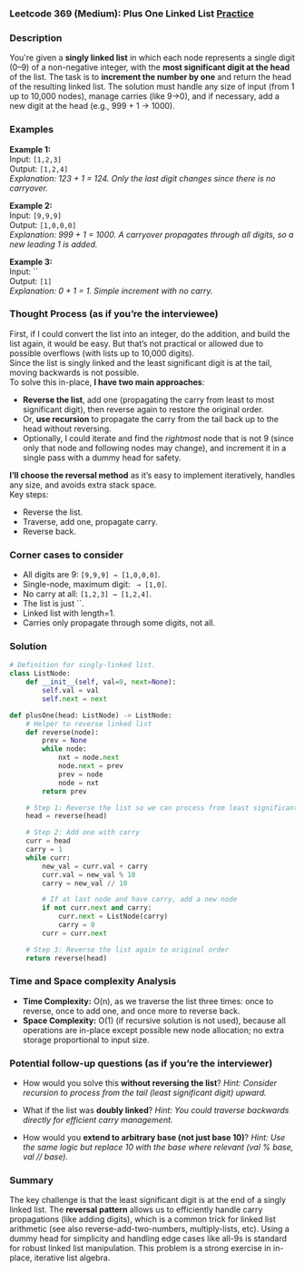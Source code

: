 ### Leetcode 369 (Medium): Plus One Linked List [Practice](https://leetcode.com/problems/plus-one-linked-list)

### Description  
You're given a **singly linked list** in which each node represents a single digit (0–9) of a non-negative integer, with the **most significant digit at the head** of the list. The task is to **increment the number by one** and return the head of the resulting linked list. The solution must handle any size of input (from 1 up to 10,000 nodes), manage carries (like 9→0), and if necessary, add a new digit at the head (e.g., 999 + 1 → 1000).

### Examples  

**Example 1:**  
Input: `[1,2,3]`  
Output: `[1,2,4]`  
*Explanation: 123 + 1 = 124. Only the last digit changes since there is no carryover.*

**Example 2:**  
Input: `[9,9,9]`  
Output: `[1,0,0,0]`  
*Explanation: 999 + 1 = 1000. A carryover propagates through all digits, so a new leading 1 is added.*

**Example 3:**  
Input: ``  
Output: `[1]`  
*Explanation: 0 + 1 = 1. Simple increment with no carry.*

### Thought Process (as if you’re the interviewee)  

First, if I could convert the list into an integer, do the addition, and build the list again, it would be easy. But that’s not practical or allowed due to possible overflows (with lists up to 10,000 digits).  
Since the list is singly linked and the least significant digit is at the tail, moving backwards is not possible.  
To solve this in-place, **I have two main approaches**:

- **Reverse the list**, add one (propagating the carry from least to most significant digit), then reverse again to restore the original order.
- Or, **use recursion** to propagate the carry from the tail back up to the head without reversing.
- Optionally, I could iterate and find the *rightmost* node that is not 9 (since only that node and following nodes may change), and increment it in a single pass with a dummy head for safety.

**I’ll choose the reversal method** as it’s easy to implement iteratively, handles any size, and avoids extra stack space.  
Key steps:
- Reverse the list.
- Traverse, add one, propagate carry.
- Reverse back.

### Corner cases to consider  
- All digits are 9: `[9,9,9] → [1,0,0,0]`.
- Single-node, maximum digit: ` → [1,0]`.
- No carry at all: `[1,2,3] → [1,2,4]`.
- The list is just ``.
- Linked list with length=1.
- Carries only propagate through some digits, not all.

### Solution

```python
# Definition for singly-linked list.
class ListNode:
    def __init__(self, val=0, next=None):
        self.val = val
        self.next = next

def plusOne(head: ListNode) -> ListNode:
    # Helper to reverse linked list
    def reverse(node):
        prev = None
        while node:
            nxt = node.next
            node.next = prev
            prev = node
            node = nxt
        return prev

    # Step 1: Reverse the list so we can process from least significant digit
    head = reverse(head)

    # Step 2: Add one with carry
    curr = head
    carry = 1
    while curr:
        new_val = curr.val + carry
        curr.val = new_val % 10
        carry = new_val // 10

        # If at last node and have carry, add a new node
        if not curr.next and carry:
            curr.next = ListNode(carry)
            carry = 0
        curr = curr.next

    # Step 3: Reverse the list again to original order
    return reverse(head)
```

### Time and Space complexity Analysis  

- **Time Complexity:** O(n), as we traverse the list three times: once to reverse, once to add one, and once more to reverse back.
- **Space Complexity:** O(1) (if recursive solution is not used), because all operations are in-place except possible new node allocation; no extra storage proportional to input size.

### Potential follow-up questions (as if you’re the interviewer)  

- How would you solve this **without reversing the list**?
  *Hint: Consider recursion to process from the tail (least significant digit) upward.*

- What if the list was **doubly linked**?
  *Hint: You could traverse backwards directly for efficient carry management.*

- How would you **extend to arbitrary base (not just base 10)**?
  *Hint: Use the same logic but replace 10 with the base where relevant (val % base, val // base).*

### Summary
The key challenge is that the least significant digit is at the end of a singly linked list. The **reversal pattern** allows us to efficiently handle carry propagations (like adding digits), which is a common trick for linked list arithmetic (see also reverse-add-two-numbers, multiply-lists, etc). Using a dummy head for simplicity and handling edge cases like all-9s is standard for robust linked list manipulation. This problem is a strong exercise in in-place, iterative list algebra.